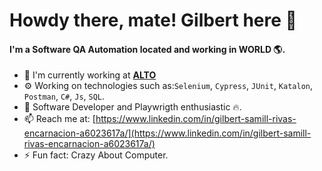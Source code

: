 # Howdy there, mate! Gilbert here 👋

#### I'm a Software QA Automation located and working in WORLD 🌎.

- 🏢 I'm currently working at **[ALTO](https://www.goalto.io/)**
- ⚙️ Working on technologies such as:`Selenium`, `Cypress`, `JUnit`, `Katalon`, `Postman`, `C#`, `Js`, `SQL`.
- 🌱 Software Developer and Playwrigth enthusiastic 🔥.
- 📫 Reach me at: [https://www.linkedin.com/in/gilbert-samill-rivas-encarnacion-a6023617a/](https://www.linkedin.com/in/gilbert-samill-rivas-encarnacion-a6023617a/)
- ⚡️ Fun fact: Crazy About Computer. 
